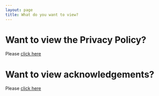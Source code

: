 ```yaml
---
layout: page
title: What do you want to view?
---
```


# Want to view the Privacy Policy?
Please [click here](./privacy.md)

# Want to view acknowledgements?
Please [click here](./acknowledgements.md)